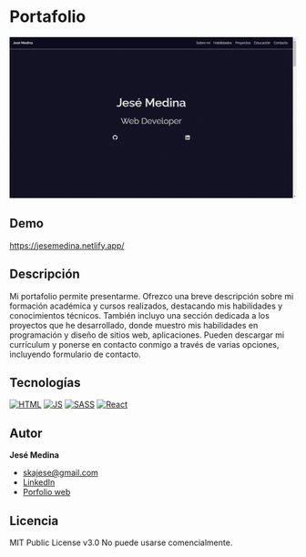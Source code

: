 # Portafolio
![Imagen del proyecto](https://github.com/JeseMedina/Portfolio/blob/main/portafolio.jpg?raw=true)

## Demo

https://jesemedina.netlify.app/

## Descripción

Mi portafolio permite presentarme. Ofrezco una breve descripción sobre mi formación académica y cursos realizados, destacando mis habilidades y conocimientos técnicos. También incluyo una sección dedicada a los proyectos que he desarrollado, donde muestro mis habilidades en programación y diseño de sitios web, aplicaciones. Pueden descargar mi currículum y ponerse en contacto conmigo a través de varias opciones, incluyendo formulario de contacto.


## Tecnologías
[![HTML](https://img.shields.io/badge/HTML5-E34F26?style=for-the-badge&logo=html5&logoColor=white)](https://es.wikipedia.org/wiki/HTML5)
[![JS](https://img.shields.io/badge/JavaScript-F7DF1E?style=for-the-badge&logo=javascript&logoColor=black)](https://es.wikipedia.org/wiki/JavaScript)
[![SASS](https://img.shields.io/badge/SASS-hotpink.svg?style=for-the-badge&logo=SASS&logoColor=white)](https://es.wikipedia.org/wiki/Sass)
[![React](https://img.shields.io/badge/react-%2320232a.svg?style=for-the-badge&logo=react&logoColor=%2361DAFB)](https://es.wikipedia.org/wiki/React)

## Autor
**Jesé Medina**

* [skajese@gmail.com](skajese@gmail.com)
* [LinkedIn](https://www.linkedin.com/in/jesemedina/?original_referer=)
* [Porfolio web](https://jesemedina.netlify.app/)

## Licencia
MIT Public License v3.0
No puede usarse comencialmente.
